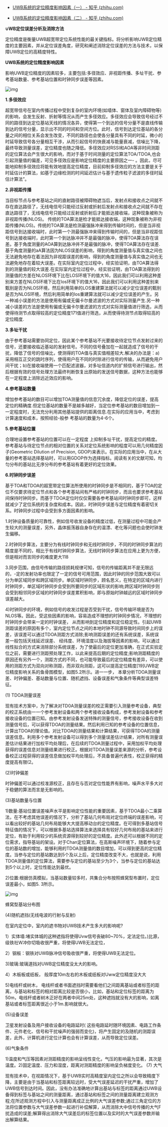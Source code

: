- [UWB系统的定位精度影响因素（一） - 知乎 (zhihu.com)](https://zhuanlan.zhihu.com/p/551296346)

- [UWB系统的定位精度影响因素（二） - 知乎 (zhihu.com)](https://zhuanlan.zhihu.com/p/551279356)

**∪WB定位误差分析及消除方法**

定位精度是衡量UWB超宽带定位系统性能的最关键指标。将分析影响UWB定位精度的主要因素，并从定位误差角度，研究和阐述消除定位误差的方法与技术，以保障UWB定位的高精度特性。

**UWB系统的定位精度影响因素**

影响UWB定位精度的因素较多，主要包括:多径效应、非视距传播、多址干扰、参考基站数量、参考基站位置和时钟同步误差等因素。

![img](https://pic1.zhimg.com/80/v2-e416ba648bd2e8ec0ebcc2d553027a5c_1440w.jpg)

**1.多径效应**

超宽带信号在室内传播过程中受到复杂的室内环境(如墙体、窗体及室内障碍物等)的影响，会发生反射、折射等情况从而产生多径效应。多径效应会导致信号经过不同的路径到达定位基站天线的情况各异，使得第一个到达的信号分量不是直线传输到达的信号分量，显示出不同的时间和空间方位。此时，信号到达定位基站的各分量之间的相位关系会发生改变，不同的路径也会使各分量具有不同的时延，微小的时延导致信号各分量相互干涉，从而引起信号的快衰减与能量衰减，信噪比下降，最终导致测量误差，定位精度也随之降低。多径效应对RSSI和AOA等非时间测距的定位算法会产生很大的影响，而对于基于时间测量的定位算法TOA/TDOA,也会引起测量值的偏差，可见多径效应是影响定位精度的主要原因之一- 。因此，尽可能地抑制多径效应将能有效地提高定位精度，目前抑制多径效应的方法主要是关于时延估计的算法，如基于边缘检测的时间延迟估计与基于遗传粒子滤波的多径时延估计算法”。

**2.非视距传播**

当目标节点与参考基站之间的直射路径被障碍物遮当后，发射点和接收点之间就不存在直达路径了，无线电信号只能经过反射或折射后发射点和接收点之间就不存在直达路径了，无线电信号只能经过反射或折射后才能抵达接收端，这种现象被称为非视距传播(NLOS)。 传统的TOA算法是检才能抵达接收端，这种现象被称为非视距传播(NLOS)。传统的TOA算法是检测最强脉冲来得到传输时间的，但是当非视距信号到达接收端时，此时第一个测最强脉冲来得到传输时间的，但是当非视距信号到达接收端时，此时第一个到达脉冲并不是最强的脉冲，使得TOA算法存在误差。基于角度测量的AOA算到达脉冲并不是最强的脉冲，使得TOA算法存在误差.基于角度测量的aA算法因为NLOS误差的影响，得到的角度测量值与真实值之间也无法避免地存在着法因为非视距误差的影响，得到的角度测量值与真实值之间也无法避免地存在着较大误差。在实际室内定位过程中，经实验证明，由TOA算法得到的测量值的较大误差.在实际室内定位过程中，经实验证明，由TOA算法得到的测量值的方差在NLOS环境下比在LOS环境下的值大16，因此我们可以利用这种差别来方差在NLOS环境下比在los环境下的值大16，因此我们可以利用这种差别来甄别是否为NLOS环境，然后利用简单的LOS重建算法就可以减少定位误差的甄别是否为NLOS环境，然后利用简单的los重建算法就可以减少定位误差的产生。另一种减小误差的方法是使用有偏或无偏卡尔曼滤波的方式对实际测量产生.另一种减小误差的方法是使用有偏或无偏卡尔曼滤波的方式对实际测量值进行筛选，从而使得待测节点取得较高的定位精度171值进行筛选，从而使得待测节点取得较高的定位精度.

**3.多址干扰**

由于参考基站需要协同定位，因此某个参考基站不光要接收待定位节点发射过来的信号，还要接收临近基站的发射信号。不同的信号叠加在一起就造成了信号的干扰，降低了信号的信噪比，使测得的TOA值与真实值相差较大.解决的办法是：a)采用相互正交的跳时序列，使得用户在不同的时除进行信号的传输，从而避免用户间干扰；b)在接收端使用一个匹配滤波器，对多址信道内的扩频信号进行输出，然后根据有效的信号处理方法最终判断恢复出原始的发送信号数据，这种方法也能够在一定程度上消除远近效应的影响。

**4.参考基站数量**

增加参考基站的数目可以增加TOA测量值的信息冗余度，降低定位的误差，提高定位的精确度.但定位基站的数量不是越多越好，当定位参考基站的数目增加到一一定程度时，无法充分利用其他基站提供的距离信息.在实际的应用当中，考虑到计算速度和成本，按照经验-般参 考基站的数量为4-6个。

**5.参考基站位置**

合理地设置参考基站的位置可以在一定程度 上抑制多址干扰，提高定位的精度。参考基站与待定位节点的相对位置的关系对定位系统影响的程度可以用几何精度因子(Geometric Dilution of Precision, GDOP)来表示。在实际的应用当中，在从大量的参考基站选择基站时，可以用GDOP作为选择指标。阅读有关的文献可知，均匀分布的基站比无序分布的参考基站有着更好的定位效果。

**6.时钟同步误差**

基于TOA和TDOA的超宽带定位算法所使用的时钟同步是不相同的，基于TOA的定位不仅要求待定位节点和各个参考基站间有严格的时钟同步，而且也要求参考基站间保持时钟同步。而基于TDOA定位时仅仅需要各参考基站间时钟同步即可，这样就减少了定位系统的复杂度和成本。因此，时钟同步误差与定位精度有着密切关系。时钟同步过程中会受到多方面因素的影响。

1.时钟设备质量的可靠性，例如信号收发设备的精度过低，在测量过程中可能会产生较大的测量误差，另外，晶体振荡器自身存在的温漂、老化等问题也会使时钟发生偏移。

2.时钟同步算法，主要分为有线时钟同步和无线时钟同步，不同的时钟同步算法的精度是不同的，相比于有线时钟同步算法，无线时钟同步算法在应用上更为方便，但是相对而言同步的难度更大118

3.同步范围，由信号传输的路径损耗规律可知，信号的传输距离并不是无限远的，-定的发射功率也限定了一定的信号可用范围，因此时钟的同步范围大致可以分为单区域同步和跨区域同步。单区域时钟同步，顾名思义，在特定的区域内进行时钟同步，单区域时钟同步会受到所要同步的区域形状的影响;跨区域时钟同步则会受到相邻同步区域的时钟同步误差累积影响，即与原始时钟越远的区域时钟同步误差越大。

4)时钟同步的环境，例如信号的收发过程是否受到干扰，信号传输环境是否为NLOS等。因此，受这些因素的影响，容易造成不理想的时钟同步情况，不理想的时钟同步会带来一定的时钟误差， 从而影响到定位精度和定位稳定性。引起UWB测距误差的原因有多个，室内定位节点之间的本地时钟不同源导致时间同步上的误差，该误差可以通过TDOA测距方式消除;影响测距误差的还有系统误差，系统误差一般包括天线延迟误差、 经纬度、环境湿度以及海拔等因素的影响，可以通过线性拟合的方式来消除部分系统误差，为了使最后的定位更加准确，在正式实验定位之前，需要进行测距预处理工作，以此来提高后期的定位精度;影响测距精度的原因还有另外一个，测距方式的不同，也可能导致最后的定位精度有差异，可以使用的测距方式为双向对称测距，而非双向测距，这可以提高定位精度[19]UWB定位精度影响关系的鱼骨图模型，如图5.2所示。进一一步， 本章分析TDOA测量误差、时钟偏差、基站数量与位置、随机遮挡、设备误差和气象条件等典型误差特征。

(1) TDOA测量误差

现有技术方案中，为了解决对TD0A测量误差的校正需要引入测量参考设备，典型的校正系统由一一个参考发射设备和两个参考接收设备构成，参考发射设备和参考接收设备的位置已知。由参考发射设备发送特殊的测量信号，参考接收设备在收到测量信号后，可以获得TDOA的测量结果。然后利用已知的参考设备的位置信息，计算出TDOA的理论值。对比TDOA的测量结果和计算结果，可获得TDOA的测量误差信息。利用多个参考发射设备可以得到多个测量误差估计结果，对所有测量误差估计结果进行加权平均处理后，在后续的TDOA测量过程中，采用加权平均处理获得的误差信息对测量结果进行校正。根据对TDOA测量误差来源的分析，参考设备校正过程获得的误差信息做加权平均处理后，不具备普遍代表性，校正获得的精度提高有限(2。

(2)时钟偏差

时钟偏差可以通过校准源校正，且存在与否对定位性能界有影响，噪声水平多大对于稳健的算法而言是无影响的。

(3)基站数量与位置

1)数量:基站位置误差噪声水平是影响定位性能的重要因素，基于TDOA最小二乘算法，在不考虑其他误差的情况下，分析了基站几何布局对定位终端的误差影响，可以看出较好的基站几何布局能够大大提高移动台的定位精度。在可得到多基站信号特征值的情况下，可以根据多基站选择算法来选择具有较好几何布局的基站来进行定位，有助于利用较少的系统资源得到较好的定位精度。此外还可以根据不同的定位需求，指导基站的架设。对于Chan定位算法，在高斯噪声环境下，随着参与定位的基站数的增加，能够利用的TDOA测量值的数目增加，可以得到更高的定位精度。当参与定位的基站数达到5个及以上后，定位精度改变不大，也就是说，利用TDOA测量值的定位算法，需要参与定位的基站至少为3个，当参与定位的基站达到5个以上时，定位性能达到最优。

2)位置:根据仿真模拟，当基站数量较多时，共集合分布按照蜂窝型布置时，定位误差最小，如图5. 3所示。

![img](https://pic4.zhimg.com/80/v2-50d36915889eb4240a3f842978504f9b_720w.jpg)

蜂窝型基站分布图

(4)随机遮挡(无线电波的行射与反射)

在室内定位中，室内的遮书物对UWB技术产生多大的影响呢?

1）实体墙:堵实体城的这种遮指将使得Uvw信号丧破80~70%，定法定位。)比源，级铁社W冲你切吸收很严重，将使得UWB无法定位，

2）钢板：钢铁对UWB脉冲信号吸收很严重，将使得UWB无法定位。

3)玻璃:玻璃道挡对UWB定位精度没太大的影响。

4）木板板或纸板， 般厚度10m左右的木板或纸板对Uww定位精度没大大

5)电线杆或树木， 电线杆或者书面遮挡时需要看他们之间距离基站或者标签的距离，与基站和标签的相对距离比较是否很小，比如，基站和定位标签的距离为50m，电线杆或者树木正好在两者中间25m处，这种遮挡就没有大的影响，如离基站或者标签距离很近小于1m.影响就很大。

(5)设备误差

卫星发射设备及用户接收设备的电路延时( 这些电路延时随环境因素、电路工作条件、元件老化、信号和干扰噪声的强弱而变化)，将产生固定的及随机的测距误差，此外，计算机进行定位计算也会有计算误差，从而导致定位误差。

(6)气象条件

1)温度和气压等因素对测距精度的影响呈线性变化，气压的影响最为显著，其次是温度。2)固定温度、压力和湿度，距离对测距精度的影响呈负梯度变化。
(7) 大气

现有技术中，在视距情况下，基于UWB实时高精度室内定位之所以会导致精度下降，主要是由于当基站和标签距离较远时，受大气误差延迟的干扰严重，增加了UWB信号到达时间。因此，没有办法准确地计算出基站与标签的距离通过UWB设备得到标签与基站之间的测量距离，通过基站和标签之间的测量距离建立观测方程;在所述观测方程中引入与测量距离成正比例的大气误差参数;通过三角定位的方法将位置参数与大气误差参数一起进行补偿解算，从而消除大中信号传播的大气F扰造成的误差;解算得出消除大气误差后的标签位置以及实时的大气误差参数并输出解算结果。